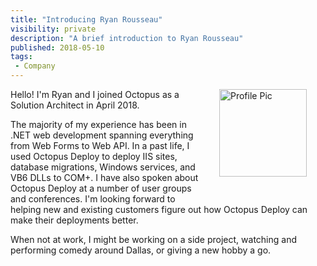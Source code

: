 ```yaml
---
title: "Introducing Ryan Rousseau"
visibility: private
description: "A brief introduction to Ryan Rousseau"
published: 2018-05-10
tags:
 - Company
---
```

<div style="float: right; margin: 30px; margin-top: 0">
<img alt="Profile Pic" src="https://i.octopus.com/site/team/avatar-ryan-140.jpg" height="140" width="140" />
</div>

Hello! I'm Ryan and I joined Octopus as a Solution Architect in April 2018.

The majority of my experience has been in .NET web development spanning everything from Web Forms to Web API. In a past life, I used Octopus Deploy to deploy IIS sites, database migrations, Windows services, and VB6 DLLs to COM+. I have also spoken about Octopus Deploy at a number of user groups and conferences. I'm looking forward to helping new and existing customers figure out how Octopus Deploy can make their deployments better.

When not at work, I might be working on a side project, watching and performing comedy around Dallas, or giving a new hobby a go.
